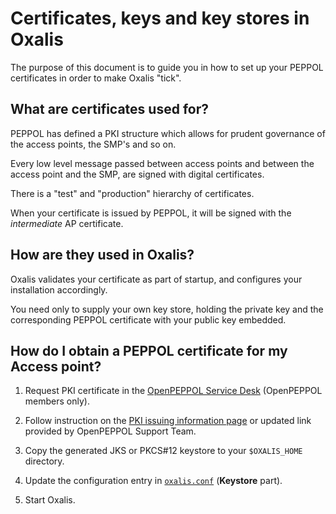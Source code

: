 # Certificates, keys and key stores in Oxalis

The purpose of this document is to guide you in how to set up your PEPPOL certificates in order to make Oxalis "tick".


## What are certificates used for?

PEPPOL has defined a PKI structure which allows for prudent governance of the access points, the SMP's and so on.

Every low level message passed between access points and between the access point and the SMP, are signed with digital certificates.

There is a "test" and "production" hierarchy of certificates.

When your certificate is issued by PEPPOL, it will be signed with the *intermediate* AP certificate.


## How are they used in Oxalis?

Oxalis validates your certificate as part of startup, and configures your installation accordingly.

You need only to supply your own key store, holding the private key and the corresponding PEPPOL certificate with your public key embedded.


## How do I obtain a PEPPOL certificate for my Access point?

1. Request PKI certificate in the [OpenPEPPOL Service Desk](https://openpeppol.atlassian.net/servicedesk/customer/portal/1) (OpenPEPPOL members only).

1. Follow instruction on the [PKI issuing information page](https://openpeppol.atlassian.net/wiki/spaces/OPMA/pages/193069072/Introduction+to+the+revised+PKI+Certificate+infrastructure+and+issuing+process) or updated link provided by OpenPEPPOL Support Team.

1. Copy the generated JKS or PKCS#12 keystore to your ```$OXALIS_HOME``` directory.

1. Update the configuration entry in [`oxalis.conf`](/doc/configuration.adoc) (**Keystore** part).

1. Start Oxalis.

